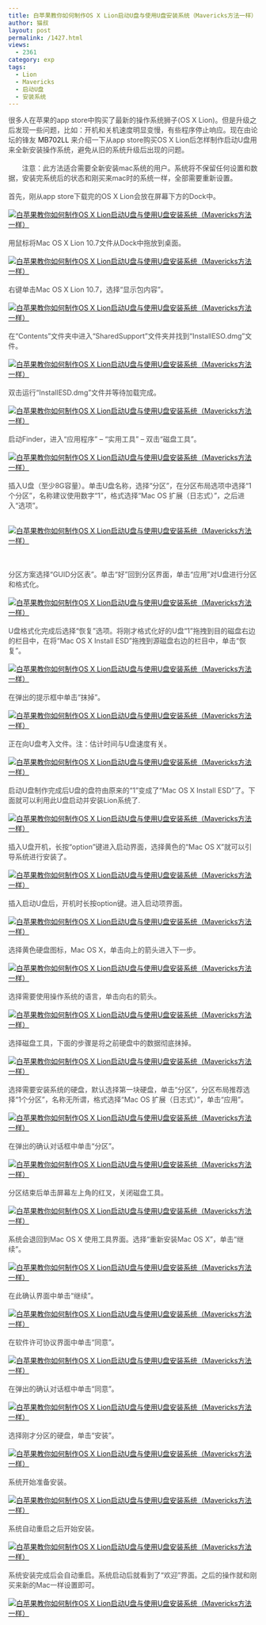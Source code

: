 ```yaml
---
title: 白苹果教你如何制作OS X Lion启动U盘与使用U盘安装系统（Mavericks方法一样）
author: 猫叔
layout: post
permalink: /1427.html
views:
  - 2361
category: exp
tags:
  - Lion
  - Mavericks
  - 启动U盘
  - 安装系统
---
```

<span style="color: #4a4a4a;">很多人在苹果的app store中购买了最新的操作系统狮子(OS X Lion)。但是升级之后发现一些问题，比如：开机和关机速度明显变慢，有些程序停止响应。现在由论坛的锋友 </span>MB702LL<span style="color: #4a4a4a;"> 来介绍一下从app store购买OS X Lion后怎样制作启动U盘用来全新安装操作系统，避免从旧的系统升级后出现的问题。</span><br style="color: #4a4a4a;" /><br style="color: #4a4a4a;" /><span style="color: #4a4a4a;">       注意：</span><span style="color: #464646;">此方法适合需要全新安装mac系统的用户。系统将不保留任何设置和数据，安装完系统后的状态和刚买来mac时的系统一样，全部需要重新设置。</span><br style="color: #4a4a4a;" /><br style="color: #4a4a4a;" /><span style="color: #4a4a4a;">首先，刚从app store下载完的OS X Lion会放在屏幕下方的Dock中。</span><br style="color: #4a4a4a;" /><br style="color: #4a4a4a;" /><a href="http://cache.maoshu.cc//wp-content/uploads/sinapicv2-backup/1427-ww4-bmiddle-a316108djw1enviff8a5lj20dw08p40u.jpg" target="_blank"><img src="http://cache.maoshu.cc//wp-content/uploads/sinapicv2-backup/1427-ww4-large-a316108djw1enviff8a5lj20dw08p40u.jpg" alt="白苹果教你如何制作OS X Lion启动U盘与使用U盘安装系统（Mavericks方法一样）" /></a><br style="color: #4a4a4a;" /><br style="color: #4a4a4a;" /><span style="color: #4a4a4a;">用鼠标将Mac OS X Lion 10.7文件从Dock中拖放到桌面。</span><br style="color: #4a4a4a;" /><br style="color: #4a4a4a;" /><a href="http://cache.maoshu.cc//wp-content/uploads/sinapicv2-backup/1427-ww2-bmiddle-a316108djw1envihzrrbuj205e0600sy.jpg" target="_blank"><img src="http://cache.maoshu.cc//wp-content/uploads/sinapicv2-backup/1427-ww2-large-a316108djw1envihzrrbuj205e0600sy.jpg" alt="白苹果教你如何制作OS X Lion启动U盘与使用U盘安装系统（Mavericks方法一样）" /></a><br style="color: #4a4a4a;" /><br style="color: #4a4a4a;" /><span style="color: #4a4a4a;">右键单击Mac OS X Lion 10.7，选择“显示包内容”。</span><br style="color: #4a4a4a;" /><br style="color: #4a4a4a;" /><a href="http://cache.maoshu.cc//wp-content/uploads/sinapicv2-backup/1427-ww3-bmiddle-a316108djw1envii70qcrj20b40f6n04.jpg" target="_blank"><img src="http://cache.maoshu.cc//wp-content/uploads/sinapicv2-backup/1427-ww3-large-a316108djw1envii70qcrj20b40f6n04.jpg" alt="白苹果教你如何制作OS X Lion启动U盘与使用U盘安装系统（Mavericks方法一样）" /></a><br style="color: #4a4a4a;" /><br style="color: #4a4a4a;" /><span style="color: #4a4a4a;">在“Contents”文件夹中进入“SharedSupport”文件夹并找到“InstallESO.dmg”文件。</span><br style="color: #4a4a4a;" /><br style="color: #4a4a4a;" /><a href="http://cache.maoshu.cc//wp-content/uploads/sinapicv2-backup/1427-ww3-bmiddle-a316108djw1enviicvcfkj20dw07wt9m.jpg" target="_blank"><img src="http://cache.maoshu.cc//wp-content/uploads/sinapicv2-backup/1427-ww3-large-a316108djw1enviicvcfkj20dw07wt9m.jpg" alt="白苹果教你如何制作OS X Lion启动U盘与使用U盘安装系统（Mavericks方法一样）" /></a><br style="color: #4a4a4a;" /><br style="color: #4a4a4a;" /><span style="color: #4a4a4a;">双击运行“InstallESD.dmg”文件并等待加载完成。</span><br style="color: #4a4a4a;" /><br style="color: #4a4a4a;" /><a href="http://cache.maoshu.cc//wp-content/uploads/sinapicv2-backup/1427-ww1-bmiddle-a316108djw1enviik90nnj20go09h75r.jpg" target="_blank"><img src="http://cache.maoshu.cc//wp-content/uploads/sinapicv2-backup/1427-ww1-large-a316108djw1enviik90nnj20go09h75r.jpg" alt="白苹果教你如何制作OS X Lion启动U盘与使用U盘安装系统（Mavericks方法一样）" /></a><br style="color: #4a4a4a;" /><br style="color: #4a4a4a;" /><span style="color: #4a4a4a;">启动Finder，进入“应用程序” &#8211; “实用工具” &#8211; 双击“磁盘工具”。</span><br style="color: #4a4a4a;" /><br style="color: #4a4a4a;" /><a href="http://cache.maoshu.cc//wp-content/uploads/sinapicv2-backup/1427-ww2-bmiddle-a316108djw1enviip8ghxj20go09hacz.jpg" target="_blank"><img src="http://cache.maoshu.cc//wp-content/uploads/sinapicv2-backup/1427-ww2-large-a316108djw1enviip8ghxj20go09hacz.jpg" alt="白苹果教你如何制作OS X Lion启动U盘与使用U盘安装系统（Mavericks方法一样）" /></a><br style="color: #4a4a4a;" /><br style="color: #4a4a4a;" /><span style="color: #4a4a4a;">插入U盘（至少8G容量）。单击U盘名称，选择“分区”，在分区布局选项中选择“1个分区”，名称建议使用数字“1”，格式选择“Mac OS 扩展（日志式）”，之后进入“选项”。</span><br style="color: #4a4a4a;" /><br style="color: #4a4a4a;" />

<a href="http://cache.maoshu.cc//wp-content/uploads/sinapicv2-backup/1427-ww3-large-a316108djw1enviiw0cq1j20dw0bf0v5.jpg" target="_blank"><img src="http://cache.maoshu.cc//wp-content/uploads/sinapicv2-backup/1427-ww3-large-a316108djw1enviiw0cq1j20dw0bf0v5.jpg" alt="白苹果教你如何制作OS X Lion启动U盘与使用U盘安装系统（Mavericks方法一样）" /></a>

<br style="color: #4a4a4a;" /><br style="color: #4a4a4a;" /><span style="color: #4a4a4a;">分区方案选择“GUID分区表”。单击“好”回到分区界面，单击“应用”对U盘进行分区和格式化。</span><br style="color: #4a4a4a;" /><br style="color: #4a4a4a;" /><a href="http://cache.maoshu.cc//wp-content/uploads/sinapicv2-backup/1427-ww4-bmiddle-a316108djw1envij1a07qj20go0do0uv.jpg" target="_blank"><img src="http://cache.maoshu.cc//wp-content/uploads/sinapicv2-backup/1427-ww4-large-a316108djw1envij1a07qj20go0do0uv.jpg" alt="白苹果教你如何制作OS X Lion启动U盘与使用U盘安装系统（Mavericks方法一样）" /></a><br style="color: #4a4a4a;" /><br style="color: #4a4a4a;" /><span style="color: #4a4a4a;">U盘格式化完成后选择“恢复”选项。将刚才格式化好的U盘“1”拖拽到目的磁盘右边的栏目中，在将“Mac OS X Install ESD”拖拽到源磁盘右边的栏目中，单击“恢复”。</span><br style="color: #4a4a4a;" /><br style="color: #4a4a4a;" /><a href="http://cache.maoshu.cc//wp-content/uploads/sinapicv2-backup/1427-ww4-bmiddle-a316108djw1envijqlt7wj20dw0bd40s.jpg" target="_blank"><img src="http://cache.maoshu.cc//wp-content/uploads/sinapicv2-backup/1427-ww4-large-a316108djw1envijqlt7wj20dw0bd40s.jpg" alt="白苹果教你如何制作OS X Lion启动U盘与使用U盘安装系统（Mavericks方法一样）" /></a><br style="color: #4a4a4a;" /><br style="color: #4a4a4a;" /><span style="color: #4a4a4a;">在弹出的提示框中单击“抹掉”。</span><br style="color: #4a4a4a;" /><br style="color: #4a4a4a;" /><a href="http://cache.maoshu.cc//wp-content/uploads/sinapicv2-backup/1427-ww2-bmiddle-a316108djw1envijso1kvj20dw0bdwgm.jpg" target="_blank"><img src="http://cache.maoshu.cc//wp-content/uploads/sinapicv2-backup/1427-ww2-large-a316108djw1envijso1kvj20dw0bdwgm.jpg" alt="白苹果教你如何制作OS X Lion启动U盘与使用U盘安装系统（Mavericks方法一样）" /></a><br style="color: #4a4a4a;" /><br style="color: #4a4a4a;" /><span style="color: #4a4a4a;">正在向U盘考入文件。注：估计时间与U盘速度有关。</span><br style="color: #4a4a4a;" /><br style="color: #4a4a4a;" /><a href="http://cache.maoshu.cc//wp-content/uploads/sinapicv2-backup/1427-ww3-bmiddle-a316108djw1envijudan6j20dw0bdq53.jpg" target="_blank"><img src="http://cache.maoshu.cc//wp-content/uploads/sinapicv2-backup/1427-ww3-large-a316108djw1envijudan6j20dw0bdq53.jpg" alt="白苹果教你如何制作OS X Lion启动U盘与使用U盘安装系统（Mavericks方法一样）" /></a><br style="color: #4a4a4a;" /><br style="color: #4a4a4a;" /><span style="color: #4a4a4a;">启动U盘制作完成后U盘的盘符由原来的“1”变成了“Mac OS X Install ESD”了。下面就可以利用此U盘启动并安装Lion系统了.</span><br style="color: #4a4a4a;" /><br style="color: #4a4a4a;" /><a href="http://cache.maoshu.cc//wp-content/uploads/sinapicv2-backup/1427-ww3-bmiddle-a316108djw1envil6ilogj20dw0bcq58.jpg" target="_blank"><img src="http://cache.maoshu.cc//wp-content/uploads/sinapicv2-backup/1427-ww3-large-a316108djw1envil6ilogj20dw0bcq58.jpg" alt="白苹果教你如何制作OS X Lion启动U盘与使用U盘安装系统（Mavericks方法一样）" /></a><br style="color: #4a4a4a;" /><br style="color: #4a4a4a;" /><span style="color: #4a4a4a;">插入U盘开机，长按“option”键进入启动界面，选择黄色的“Mac OS X”就可以引导系统进行安装了。</span><br style="color: #4a4a4a;" /><br style="color: #4a4a4a;" /><a href="http://cache.maoshu.cc//wp-content/uploads/sinapicv2-backup/1427-ww3-bmiddle-a316108djw1envileicl0j20dw0aegmv.jpg" target="_blank"><img src="http://cache.maoshu.cc//wp-content/uploads/sinapicv2-backup/1427-ww3-large-a316108djw1envileicl0j20dw0aegmv.jpg" alt="白苹果教你如何制作OS X Lion启动U盘与使用U盘安装系统（Mavericks方法一样）" /></a><br style="color: #4a4a4a;" /><br style="color: #4a4a4a;" /><span style="color: #4a4a4a;">插入启动U盘后，开机时长按option键。进入启动项界面。</span><br style="color: #4a4a4a;" /><br style="color: #4a4a4a;" /><a href="http://cache.maoshu.cc//wp-content/uploads/sinapicv2-backup/1427-ww4-bmiddle-a316108djw1envilgiul3j20go0b4q3r.jpg" target="_blank"><img src="http://cache.maoshu.cc//wp-content/uploads/sinapicv2-backup/1427-ww4-large-a316108djw1envilgiul3j20go0b4q3r.jpg" alt="白苹果教你如何制作OS X Lion启动U盘与使用U盘安装系统（Mavericks方法一样）" /></a><br style="color: #4a4a4a;" /><br style="color: #4a4a4a;" /><span style="color: #4a4a4a;">选择黄色硬盘图标，Mac OS X，单击向上的箭头进入下一步。</span><br style="color: #4a4a4a;" /><br style="color: #4a4a4a;" /><a href="http://cache.maoshu.cc//wp-content/uploads/sinapicv2-backup/1427-ww1-bmiddle-a316108djw1envilnaxlsj20go0b4t9i.jpg" target="_blank"><img src="http://cache.maoshu.cc//wp-content/uploads/sinapicv2-backup/1427-ww1-large-a316108djw1envilnaxlsj20go0b4t9i.jpg" alt="白苹果教你如何制作OS X Lion启动U盘与使用U盘安装系统（Mavericks方法一样）" /></a><br style="color: #4a4a4a;" /><br style="color: #4a4a4a;" /><span style="color: #4a4a4a;">选择需要使用操作系统的语言，单击向右的箭头。</span><br style="color: #4a4a4a;" /><br style="color: #4a4a4a;" /><a href="http://cache.maoshu.cc//wp-content/uploads/sinapicv2-backup/1427-ww3-bmiddle-a316108djw1envim1xstpj20go0cgtad.jpg" target="_blank"><img src="http://cache.maoshu.cc//wp-content/uploads/sinapicv2-backup/1427-ww3-large-a316108djw1envim1xstpj20go0cgtad.jpg" alt="白苹果教你如何制作OS X Lion启动U盘与使用U盘安装系统（Mavericks方法一样）" /></a><br style="color: #4a4a4a;" /><br style="color: #4a4a4a;" /><span style="color: #4a4a4a;">选择磁盘工具，下面的步骤是将之前硬盘中的数据彻底抹掉。</span><br style="color: #4a4a4a;" /><br style="color: #4a4a4a;" /><a href="http://cache.maoshu.cc//wp-content/uploads/sinapicv2-backup/1427-ww1-bmiddle-a316108djw1envim5lk78j20go0cj76c.jpg" target="_blank"><img src="http://cache.maoshu.cc//wp-content/uploads/sinapicv2-backup/1427-ww1-large-a316108djw1envim5lk78j20go0cj76c.jpg" alt="白苹果教你如何制作OS X Lion启动U盘与使用U盘安装系统（Mavericks方法一样）" /></a><br style="color: #4a4a4a;" /><br style="color: #4a4a4a;" /><span style="color: #4a4a4a;">选择需要安装系统的硬盘，默认选择第一块硬盘，单击“分区”，分区布局推荐选择“1个分区”，名称无所谓，格式选择“Mac OS 扩展（日志式）”，单击“应用”。</span><br style="color: #4a4a4a;" /><br style="color: #4a4a4a;" /><a href="http://cache.maoshu.cc//wp-content/uploads/sinapicv2-backup/1427-ww1-bmiddle-a316108djw1envim3s8hxj20go0elq5e.jpg" target="_blank"><img src="http://cache.maoshu.cc//wp-content/uploads/sinapicv2-backup/1427-ww1-large-a316108djw1envim3s8hxj20go0elq5e.jpg" alt="白苹果教你如何制作OS X Lion启动U盘与使用U盘安装系统（Mavericks方法一样）" /></a><br style="color: #4a4a4a;" /><br style="color: #4a4a4a;" /><span style="color: #4a4a4a;">在弹出的确认对话框中单击“分区”。</span><br style="color: #4a4a4a;" /><br style="color: #4a4a4a;" /><a href="http://cache.maoshu.cc//wp-content/uploads/sinapicv2-backup/1427-ww4-bmiddle-a316108djw1envimxufa5j20go0ebjti.jpg" target="_blank"><img src="http://cache.maoshu.cc//wp-content/uploads/sinapicv2-backup/1427-ww4-large-a316108djw1envimxufa5j20go0ebjti.jpg" alt="白苹果教你如何制作OS X Lion启动U盘与使用U盘安装系统（Mavericks方法一样）" /></a><br style="color: #4a4a4a;" /><br style="color: #4a4a4a;" /><span style="color: #4a4a4a;">分区结束后单击屏幕左上角的红叉，关闭磁盘工具。</span><br style="color: #4a4a4a;" /><br style="color: #4a4a4a;" /><a href="http://cache.maoshu.cc//wp-content/uploads/sinapicv2-backup/1427-ww3-bmiddle-a316108djw1envin0e3gvj20go0ekac7.jpg" target="_blank"><img src="http://cache.maoshu.cc//wp-content/uploads/sinapicv2-backup/1427-ww3-large-a316108djw1envin0e3gvj20go0ekac7.jpg" alt="白苹果教你如何制作OS X Lion启动U盘与使用U盘安装系统（Mavericks方法一样）" /></a><br style="color: #4a4a4a;" /><br style="color: #4a4a4a;" /><span style="color: #4a4a4a;">系统会退回到Mac OS X 使用工具界面。选择“重新安装Mac OS X”，单击“继续”。</span><br style="color: #4a4a4a;" /><br style="color: #4a4a4a;" /><a href="http://cache.maoshu.cc//wp-content/uploads/sinapicv2-backup/1427-ww3-bmiddle-a316108djw1envinwz1twj20go0cj0ut.jpg" target="_blank"><img src="http://cache.maoshu.cc//wp-content/uploads/sinapicv2-backup/1427-ww3-large-a316108djw1envinwz1twj20go0cj0ut.jpg" alt="白苹果教你如何制作OS X Lion启动U盘与使用U盘安装系统（Mavericks方法一样）" /></a><br style="color: #4a4a4a;" /><br style="color: #4a4a4a;" /><span style="color: #4a4a4a;">在此确认界面中单击“继续”。</span><br style="color: #4a4a4a;" /><br style="color: #4a4a4a;" /><a href="http://cache.maoshu.cc//wp-content/uploads/sinapicv2-backup/1427-ww4-bmiddle-a316108djw1envio2qw7vj20go0d8tai.jpg" target="_blank"><img src="http://cache.maoshu.cc//wp-content/uploads/sinapicv2-backup/1427-ww4-large-a316108djw1envio2qw7vj20go0d8tai.jpg" alt="白苹果教你如何制作OS X Lion启动U盘与使用U盘安装系统（Mavericks方法一样）" /></a><br style="color: #4a4a4a;" /><br style="color: #4a4a4a;" /><span style="color: #4a4a4a;">在软件许可协议界面中单击“同意”。</span><br style="color: #4a4a4a;" /><br style="color: #4a4a4a;" /><a href="http://cache.maoshu.cc//wp-content/uploads/sinapicv2-backup/1427-ww1-bmiddle-a316108djw1envioa6y6ij20go0d4gnp.jpg" target="_blank"><img src="http://cache.maoshu.cc//wp-content/uploads/sinapicv2-backup/1427-ww1-large-a316108djw1envioa6y6ij20go0d4gnp.jpg" alt="白苹果教你如何制作OS X Lion启动U盘与使用U盘安装系统（Mavericks方法一样）" /></a><br style="color: #4a4a4a;" /><br style="color: #4a4a4a;" /><span style="color: #4a4a4a;">在弹出的确认对话框中单击“同意”。</span><br style="color: #4a4a4a;" /><br style="color: #4a4a4a;" /><a href="http://cache.maoshu.cc//wp-content/uploads/sinapicv2-backup/1427-ww1-bmiddle-a316108djw1enviofgb85j20go0d1q50.jpg" target="_blank"><img src="http://cache.maoshu.cc//wp-content/uploads/sinapicv2-backup/1427-ww1-large-a316108djw1enviofgb85j20go0d1q50.jpg" alt="白苹果教你如何制作OS X Lion启动U盘与使用U盘安装系统（Mavericks方法一样）" /></a><br style="color: #4a4a4a;" /><br style="color: #4a4a4a;" /><span style="color: #4a4a4a;">选择刚才分区的硬盘，单击“安装”。</span><br style="color: #4a4a4a;" /><br style="color: #4a4a4a;" /><a href="http://cache.maoshu.cc//wp-content/uploads/sinapicv2-backup/1427-ww3-bmiddle-a316108djw1envioof1mhj20go0d60uf.jpg" target="_blank"><img src="http://cache.maoshu.cc//wp-content/uploads/sinapicv2-backup/1427-ww3-large-a316108djw1envioof1mhj20go0d60uf.jpg" alt="白苹果教你如何制作OS X Lion启动U盘与使用U盘安装系统（Mavericks方法一样）" /></a><br style="color: #4a4a4a;" /><br style="color: #4a4a4a;" /><span style="color: #4a4a4a;">系统开始准备安装。</span><br style="color: #4a4a4a;" /><br style="color: #4a4a4a;" /><a href="http://cache.maoshu.cc//wp-content/uploads/sinapicv2-backup/1427-ww1-bmiddle-a316108djw1enviqz29ohj20go0czmys.jpg" target="_blank"><img src="http://cache.maoshu.cc//wp-content/uploads/sinapicv2-backup/1427-ww1-large-a316108djw1enviqz29ohj20go0czmys.jpg" alt="白苹果教你如何制作OS X Lion启动U盘与使用U盘安装系统（Mavericks方法一样）" /></a><br style="color: #4a4a4a;" /><br style="color: #4a4a4a;" /><span style="color: #4a4a4a;">系统自动重启之后开始安装。</span><br style="color: #4a4a4a;" /><br style="color: #4a4a4a;" /><a href="http://cache.maoshu.cc//wp-content/uploads/sinapicv2-backup/1427-ww4-bmiddle-a316108djw1envir4ol4zj20go0cmdhj.jpg" target="_blank"><img src="http://cache.maoshu.cc//wp-content/uploads/sinapicv2-backup/1427-ww4-large-a316108djw1envir4ol4zj20go0cmdhj.jpg" alt="白苹果教你如何制作OS X Lion启动U盘与使用U盘安装系统（Mavericks方法一样）" /></a><br style="color: #4a4a4a;" /><br style="color: #4a4a4a;" /><span style="color: #4a4a4a;">系统安装完成后会自动重启。系统启动后就看到了“欢迎”界面。之后的操作就和刚买来新的Mac一样设置即可。</span><br style="color: #4a4a4a;" /><br style="color: #4a4a4a;" /><a href="http://cache.maoshu.cc//wp-content/uploads/sinapicv2-backup/1427-ww4-bmiddle-a316108djw1envir8ymwdj20go0dhq47.jpg" target="_blank"><img src="http://cache.maoshu.cc//wp-content/uploads/sinapicv2-backup/1427-ww4-large-a316108djw1envir8ymwdj20go0dhq47.jpg" alt="白苹果教你如何制作OS X Lion启动U盘与使用U盘安装系统（Mavericks方法一样）" /></a><br style="color: #4a4a4a;" /><span style="color: #4a4a4a;">  </span>


